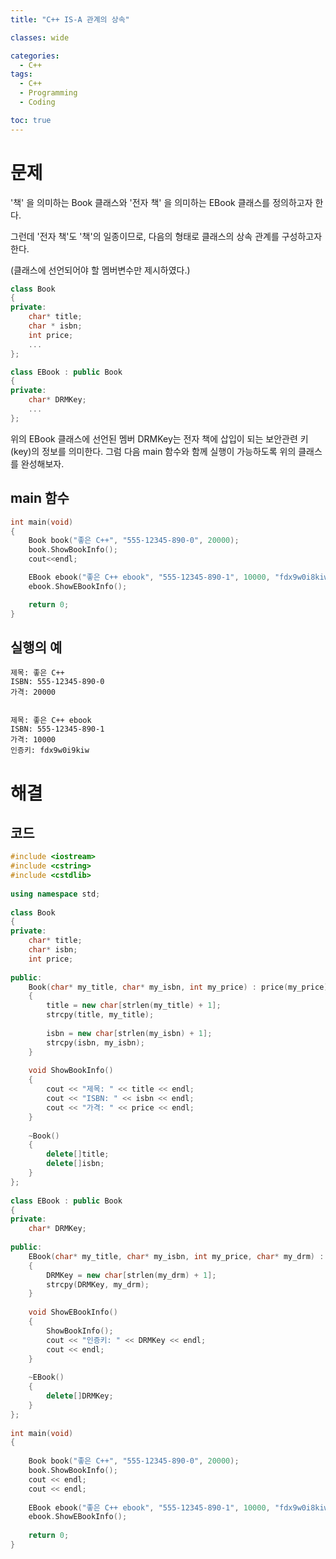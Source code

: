 ```yaml
---
title: "C++ IS-A 관계의 상속"

classes: wide

categories:
  - C++
tags:
  - C++
  - Programming
  - Coding

toc: true
---
```


# 문제

'책' 을 의미하는 Book 클래스와 '전자 책' 을 의미하는 EBook 클래스를 정의하고자 한다.

그런데 '전자 책'도 '책'의 일종이므로, 다음의 형태로 클래스의 상속 관계를 구성하고자 한다.

(클래스에 선언되어야 할 멤버변수만 제시하였다.)

```cpp
class Book
{
private:
    char* title;
    char * isbn;
    int price;
    ...
};

class EBook : public Book
{
private:    
    char* DRMKey;
    ...
};
```

위의 EBook 클래스에 선언된 멤버 DRMKey는 전자 책에 삽입이 되는 보안관련 키(key)의 정보를 의미한다. 그럼 다음 main 함수와 함께 실행이 가능하도록 위의 클래스를 완성해보자.

## main 함수

```cpp
int main(void)
{
    Book book("좋은 C++", "555-12345-890-0", 20000);
    book.ShowBookInfo();
    cout<<endl;

    EBook ebook("좋은 C++ ebook", "555-12345-890-1", 10000, "fdx9w0i8kiw");
    ebook.ShowEBookInfo();

    return 0;
}
```

## 실행의 예

```shell
제목: 좋은 C++
ISBN: 555-12345-890-0
가격: 20000


제목: 좋은 C++ ebook
ISBN: 555-12345-890-1
가격: 10000
인증키: fdx9w0i9kiw
```

# 해결

## 코드

```cpp
#include <iostream>
#include <cstring>
#include <cstdlib>
 
using namespace std;
 
class Book
{
private:
    char* title;
    char* isbn;
    int price;
 
public:
    Book(char* my_title, char* my_isbn, int my_price) : price(my_price)
    {
        title = new char[strlen(my_title) + 1];
        strcpy(title, my_title);
 
        isbn = new char[strlen(my_isbn) + 1];
        strcpy(isbn, my_isbn);
    }
 
    void ShowBookInfo()
    {
        cout << "제목: " << title << endl;
        cout << "ISBN: " << isbn << endl;
        cout << "가격: " << price << endl;
    }
 
    ~Book()
    {
        delete[]title;
        delete[]isbn;
    }
};
 
class EBook : public Book
{
private:
    char* DRMKey;
    
public:
    EBook(char* my_title, char* my_isbn, int my_price, char* my_drm) : Book(my_title, my_isbn, my_price)
    {
        DRMKey = new char[strlen(my_drm) + 1];
        strcpy(DRMKey, my_drm);
    }
 
    void ShowEBookInfo()
    {
        ShowBookInfo();
        cout << "인증키: " << DRMKey << endl;
        cout << endl;
    }
 
    ~EBook()
    {
        delete[]DRMKey;
    }
};
 
int main(void)
{
 
    Book book("좋은 C++", "555-12345-890-0", 20000);
    book.ShowBookInfo();
    cout << endl;
    cout << endl;
 
    EBook ebook("좋은 C++ ebook", "555-12345-890-1", 10000, "fdx9w0i8kiw");
    ebook.ShowEBookInfo();
 
    return 0;
}
```
